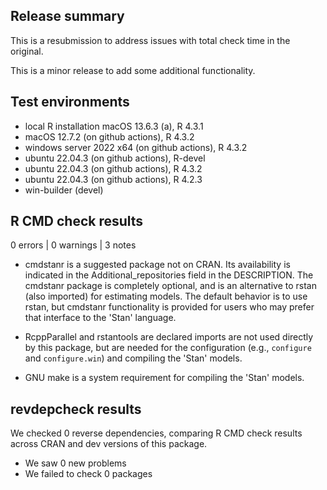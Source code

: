 ## Release summary

This is a resubmission to address issues with total check time in the original.

This is a minor release to add some additional functionality.

## Test environments

* local R installation macOS 13.6.3 (a), R 4.3.1
* macOS 12.7.2 (on github actions), R 4.3.2
* windows server 2022 x64 (on github actions), R 4.3.2
* ubuntu 22.04.3 (on github actions), R-devel
* ubuntu 22.04.3 (on github actions), R 4.3.2
* ubuntu 22.04.3 (on github actions), R 4.2.3
* win-builder (devel)

## R CMD check results

0 errors | 0 warnings | 3 notes

* cmdstanr is a suggested package not on CRAN. Its availability is indicated in the Additional_repositories field in the DESCRIPTION. The cmdstanr package is completely optional, and is an alternative to rstan (also imported) for estimating models. The default behavior is to use rstan, but cmdstanr functionality is provided for users who may prefer that interface to the 'Stan' language.

* RcppParallel and rstantools are declared imports are not used directly by this package, but are needed for the configuration (e.g., `configure` and `configure.win`) and compiling the 'Stan' models.

* GNU make is a system requirement for compiling the 'Stan' models.

## revdepcheck results

We checked 0 reverse dependencies, comparing R CMD check results across CRAN and dev versions of this package.

 * We saw 0 new problems
 * We failed to check 0 packages
